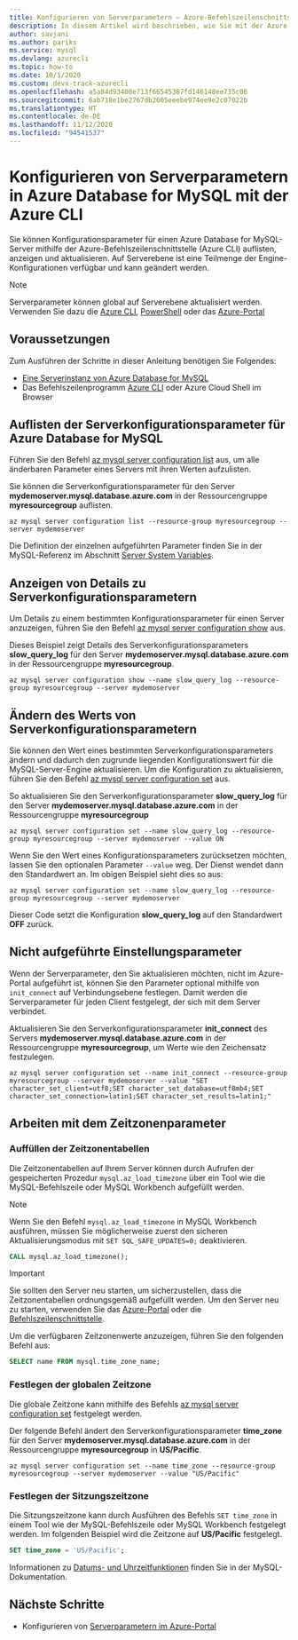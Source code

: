 ```yaml
---
title: Konfigurieren von Serverparametern – Azure-Befehlszeilenschnittstelle – Azure Database for MySQL
description: In diesem Artikel wird beschrieben, wie Sie mit der Azure CLI-Befehlszeile die Dienstparameter in Azure Database for MySQL konfigurieren.
author: savjani
ms.author: pariks
ms.service: mysql
ms.devlang: azurecli
ms.topic: how-to
ms.date: 10/1/2020
ms.custom: devx-track-azurecli
ms.openlocfilehash: a5a84d93400e713f66545387fd146148ee735c06
ms.sourcegitcommit: 6ab718e1be2767db2605eeebe974ee9e2c07022b
ms.translationtype: HT
ms.contentlocale: de-DE
ms.lasthandoff: 11/12/2020
ms.locfileid: "94541537"
---
```

# <a name="configure-server-parameters-in-azure-database-for-mysql-using-the-azure-cli"></a>Konfigurieren von Serverparametern in Azure Database for MySQL mit der Azure CLI
Sie können Konfigurationsparameter für einen Azure Database for MySQL-Server mithilfe der Azure-Befehlszeilenschnittstelle (Azure CLI) auflisten, anzeigen und aktualisieren. Auf Serverebene ist eine Teilmenge der Engine-Konfigurationen verfügbar und kann geändert werden. 

>[!Note]
> Serverparameter können global auf Serverebene aktualisiert werden. Verwenden Sie dazu die [Azure CLI](./howto-configure-server-parameters-using-cli.md), [PowerShell](./howto-configure-server-parameters-using-powershell.md) oder das [Azure-Portal](./howto-server-parameters.md)

## <a name="prerequisites"></a>Voraussetzungen
Zum Ausführen der Schritte in dieser Anleitung benötigen Sie Folgendes:
- [Eine Serverinstanz von Azure Database for MySQL](quickstart-create-mysql-server-database-using-azure-cli.md)
- Das Befehlszeilenprogramm [Azure CLI](/cli/azure/install-azure-cli) oder Azure Cloud Shell im Browser

## <a name="list-server-configuration-parameters-for-azure-database-for-mysql-server"></a>Auflisten der Serverkonfigurationsparameter für Azure Database for MySQL
Führen Sie den Befehl [az mysql server configuration list](/cli/azure/mysql/server/configuration#az-mysql-server-configuration-list) aus, um alle änderbaren Parameter eines Servers mit ihren Werten aufzulisten.

Sie können die Serverkonfigurationsparameter für den Server **mydemoserver.mysql.database.azure.com** in der Ressourcengruppe **myresourcegroup** auflisten.
```azurecli-interactive
az mysql server configuration list --resource-group myresourcegroup --server mydemoserver
```
Die Definition der einzelnen aufgeführten Parameter finden Sie in der MySQL-Referenz im Abschnitt [Server System Variables](https://dev.mysql.com/doc/refman/5.7/en/server-system-variables.html).

## <a name="show-server-configuration-parameter-details"></a>Anzeigen von Details zu Serverkonfigurationsparametern
Um Details zu einem bestimmten Konfigurationsparameter für einen Server anzuzeigen, führen Sie den Befehl [az mysql server configuration show](/cli/azure/mysql/server/configuration#az-mysql-server-configuration-show) aus.

Dieses Beispiel zeigt Details des Serverkonfigurationsparameters **slow\_query\_log** für den Server **mydemoserver.mysql.database.azure.com** in der Ressourcengruppe **myresourcegroup**.
```azurecli-interactive
az mysql server configuration show --name slow_query_log --resource-group myresourcegroup --server mydemoserver
```
## <a name="modify-a-server-configuration-parameter-value"></a>Ändern des Werts von Serverkonfigurationsparametern
Sie können den Wert eines bestimmten Serverkonfigurationsparameters ändern und dadurch den zugrunde liegenden Konfigurationswert für die MySQL-Server-Engine aktualisieren. Um die Konfiguration zu aktualisieren, führen Sie den Befehl [az mysql server configuration set](/cli/azure/mysql/server/configuration#az-mysql-server-configuration-set) aus. 

So aktualisieren Sie den Serverkonfigurationsparameter **slow\_query\_log** für den Server **mydemoserver.mysql.database.azure.com** in der Ressourcengruppe **myresourcegroup**
```azurecli-interactive
az mysql server configuration set --name slow_query_log --resource-group myresourcegroup --server mydemoserver --value ON
```
Wenn Sie den Wert eines Konfigurationsparameters zurücksetzen möchten, lassen Sie den optionalen Parameter `--value` weg. Der Dienst wendet dann den Standardwert an. Im obigen Beispiel sieht dies so aus:
```azurecli-interactive
az mysql server configuration set --name slow_query_log --resource-group myresourcegroup --server mydemoserver
```
Dieser Code setzt die Konfiguration **slow\_query\_log** auf den Standardwert **OFF** zurück. 

## <a name="setting-parameters-not-listed"></a>Nicht aufgeführte Einstellungsparameter
Wenn der Serverparameter, den Sie aktualisieren möchten, nicht im Azure-Portal aufgeführt ist, können Sie den Parameter optional mithilfe von `init_connect` auf Verbindungsebene festlegen. Damit werden die Serverparameter für jeden Client festgelegt, der sich mit dem Server verbindet. 

Aktualisieren Sie den Serverkonfigurationsparameter **init\_connect** des Servers **mydemoserver.mysql.database.azure.com** in der Ressourcengruppe **myresourcegroup**, um Werte wie den Zeichensatz festzulegen.
```azurecli-interactive
az mysql server configuration set --name init_connect --resource-group myresourcegroup --server mydemoserver --value "SET character_set_client=utf8;SET character_set_database=utf8mb4;SET character_set_connection=latin1;SET character_set_results=latin1;"
```

## <a name="working-with-the-time-zone-parameter"></a>Arbeiten mit dem Zeitzonenparameter

### <a name="populating-the-time-zone-tables"></a>Auffüllen der Zeitzonentabellen

Die Zeitzonentabellen auf Ihrem Server können durch Aufrufen der gespeicherten Prozedur `mysql.az_load_timezone` über ein Tool wie die MySQL-Befehlszeile oder MySQL Workbench aufgefüllt werden.

> [!NOTE]
> Wenn Sie den Befehl `mysql.az_load_timezone` in MySQL Workbench ausführen, müssen Sie möglicherweise zuerst den sicheren Aktualisierungsmodus mit `SET SQL_SAFE_UPDATES=0;` deaktivieren.

```sql
CALL mysql.az_load_timezone();
```

> [!IMPORTANT]
> Sie sollten den Server neu starten, um sicherzustellen, dass die Zeitzonentabellen ordnungsgemäß aufgefüllt werden. Um den Server neu zu starten, verwenden Sie das [Azure-Portal](howto-restart-server-portal.md) oder die [Befehlszeilenschnittstelle](howto-restart-server-cli.md).

Um die verfügbaren Zeitzonenwerte anzuzeigen, führen Sie den folgenden Befehl aus:

```sql
SELECT name FROM mysql.time_zone_name;
```

### <a name="setting-the-global-level-time-zone"></a>Festlegen der globalen Zeitzone

Die globale Zeitzone kann mithilfe des Befehls [az mysql server configuration set](/cli/azure/mysql/server/configuration#az-mysql-server-configuration-set) festgelegt werden.

Der folgende Befehl ändert den Serverkonfigurationsparameter **time\_zone** für den Server **mydemoserver.mysql.database.azure.com** in der Ressourcengruppe **myresourcegroup** in **US/Pacific**.

```azurecli-interactive
az mysql server configuration set --name time_zone --resource-group myresourcegroup --server mydemoserver --value "US/Pacific"
```

### <a name="setting-the-session-level-time-zone"></a>Festlegen der Sitzungszeitzone

Die Sitzungszeitzone kann durch Ausführen des Befehls `SET time_zone` in einem Tool wie der MySQL-Befehlszeile oder MySQL Workbench festgelegt werden. Im folgenden Beispiel wird die Zeitzone auf **US/Pacific** festgelegt.  

```sql
SET time_zone = 'US/Pacific';
```

Informationen zu [Datums- und Uhrzeitfunktionen](https://dev.mysql.com/doc/refman/5.7/en/date-and-time-functions.html#function_convert-tz) finden Sie in der MySQL-Dokumentation.


## <a name="next-steps"></a>Nächste Schritte

- Konfigurieren von [Serverparametern im Azure-Portal](howto-server-parameters.md)
